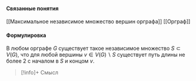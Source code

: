 #### Связанные понятия
[[Максимальное независимое множество вершин орграфа]]
[[Орграф]]
#### Формулировка
В любом орграфе $G$ существует такое независимое множество $S \subset V(G)$, что для любой вершины $v \in V(G) \backslash S$ существует путь длины не более 2 с началом в $S$ и концом $v$.

>[!info]+ Смысл






